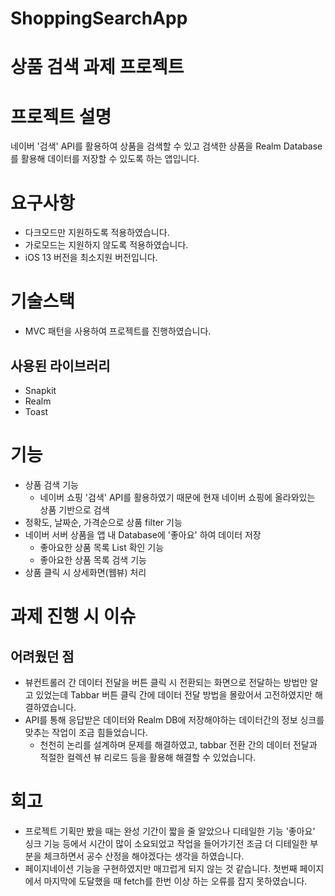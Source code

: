 # ShoppingSearchApp

# 상품 검색 과제 프로젝트

# 프로젝트 설명
네이버 '검색' API를 활용하여 상품을 검색할 수 있고 검색한 상품을 Realm Database를 활용해 데이터를 저장할 수 있도록 하는 앱입니다.

# 요구사항
- 다크모드만 지원하도록 적용하였습니다.
- 가로모드는 지원하지 않도록 적용하였습니다.
- iOS 13 버전을 최소지원 버전입니다.

# 기술스택
- MVC 패턴을 사용하여 프로젝트를 진행하였습니다.
## 사용된 라이브러리
- Snapkit
- Realm
- Toast

# 기능
- 상품 검색 기능
  - 네이버 쇼핑 '검색' API를 활용하였기 때문에 현재 네이버 쇼핑에 올라와있는 상품 기반으로 검색
- 정확도, 날짜순, 가격순으로 상품 filter 기능
- 네이버 서버 상품을 앱 내 Database에 '좋아요' 하여 데이터 저장
  - 좋아요한 상품 목록 List 확인 기능
  - 좋아요한 상품 목록 검색 기능
- 상품 클릭 시 상세화면(웹뷰) 처리

# 과제 진행 시 이슈
## 어려웠던 점
- 뷰컨트롤러 간 데이터 전달을 버튼 클릭 시 전환되는 화면으로 전달하는 방법만 알고 있었는데 Tabbar 버튼 클릭 간에 데이터 전달 방법을 몰랐어서 고전하였지만 해결하였습니다.
- API를 통해 응답받은 데이터와 Realm DB에 저장해야하는 데이터간의 정보 싱크를 맞추는 작업이 조금 힘들었습니다.
  - 천천히 논리를 설계하며 문제를 해결하였고, tabbar 전환 간의 데이터 전달과 적절한 컬렉션 뷰 리로드 등을 활용해 해결할 수 있었습니다.

# 회고
- 프로젝트 기획만 봤을 때는 완성 기간이 짧을 줄 알았으나 디테일한 기능 '좋아요' 싱크 기능 등에서 시간이 많이 소요되었고 작업을 들어가기전 조금 더 디테일한 부분을 체크하면서 공수 산정을 해야겠다는 생각을 하였습니다.
- 페이지네이션 기능을 구현하였지만 매끄럽게 되지 않는 것 같습니다. 첫번째 페이지에서 마지막에 도달했을 때 fetch를 한번 이상 하는 오류를 잡지 못하였습니다.

